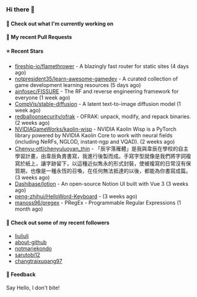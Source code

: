 ### Hi there 👋

#### 👷 Check out what I'm currently working on

#### 🔨 My recent Pull Requests


#### ⭐ Recent Stars

- [fireship-io/flamethrower](https://github.com/fireship-io/flamethrower) - A blazingly fast router for static sites (4 days ago)
- [notpresident35/learn-awesome-gamedev](https://github.com/notpresident35/learn-awesome-gamedev) - A curated collection of game development learning resources (5 days ago)
- [ainfosec/FISSURE](https://github.com/ainfosec/FISSURE) - The RF and reverse engineering framework for everyone (1 week ago)
- [CompVis/stable-diffusion](https://github.com/CompVis/stable-diffusion) - A latent text-to-image diffusion model (1 week ago)
- [redballoonsecurity/ofrak](https://github.com/redballoonsecurity/ofrak) - OFRAK: unpack, modify, and repack binaries. (2 weeks ago)
- [NVIDIAGameWorks/kaolin-wisp](https://github.com/NVIDIAGameWorks/kaolin-wisp) - NVIDIA Kaolin Wisp is a PyTorch library powered by NVIDIA Kaolin Core to work with neural fields (including NeRFs, NGLOD, instant-ngp and VQAD). (2 weeks ago)
- [Chenyu-otf/chenyuluoyan_thin](https://github.com/Chenyu-otf/chenyuluoyan_thin) - 「辰宇落雁體」是我與韋辰在學校的自主學習計畫，由韋辰負責書寫，我進行後製而成。手寫字型就像是我們將字詞複寫於紙上，讓字跡留下，以這種近似雋永的形式封裝，使被複寫的日常沒有保質期，也像是一種永恆的召喚，在任何無法抵達的以後，都能為你書寫成篇。 (3 weeks ago)
- [Dashibase/lotion](https://github.com/Dashibase/lotion) - An open-source Notion UI built with Vue 3  (3 weeks ago)
- [peng-zhihui/HelloWord-Keyboard](https://github.com/peng-zhihui/HelloWord-Keyboard) -  (3 weeks ago)
- [manoss96/pregex](https://github.com/manoss96/pregex) - PRegEx - Programmable Regular Expressions (1 month ago)

#### 👯 Check out some of my recent followers

- [liuliuli](https://github.com/liuliuli)
- [about-github](https://github.com/about-github)
- [notmariekondo](https://github.com/notmariekondo)
- [sarutobi12](https://github.com/sarutobi12)
- [changtraixuqang97](https://github.com/changtraixuqang97)

#### 💬 Feedback

Say Hello, I don't bite!